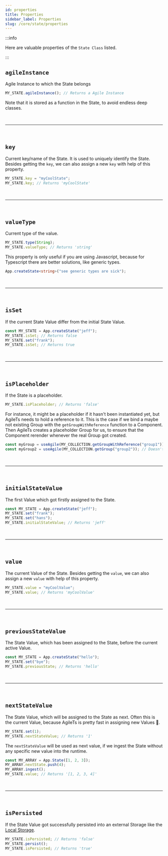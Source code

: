 ```yaml
---
id: properties
title: Properties
sidebar_label: Properties
slug: /core/state/properties
---
```


:::info

Here are valuable properties of the `State Class` listed.

:::

## `agileInstance`
Agile Instance to which the State belongs
```ts
MY_STATE.agileInstance(); // Returns a Agile Instance
```
Note that it is stored as a function in the State, to avoid endless deep classes.



<br />

---

<br />



## `key`
Current key/name of the State.
It is used to uniquely identify the State.
Besides getting the `key`, we can also assign a new `key` with help of this property.
```ts
MY_STATE.key = "myCoolState";
MY_STATE.key; // Returns 'myCoolState'
```



<br />

---

<br />



## `valueType`
Current type of the value.
```ts {2}
MY_STATE.type(String);
MY_STATE.valueType; // Returns 'string'
```
This property is only useful if you are using Javascript,
because for Typescript there are better solutions, like generic types.
```ts
App.createState<string>("see generic types are sick");
```



<br />

---

<br />



## `isSet`
If the current State Value differ from the initial State Value.
```ts {2,4}
const MY_STATE = App.createState("jeff");
MY_STATE.isSet; // Returns false
MY_STATE.set("frank");
MY_STATE.isSet; // Returns true
```



<br />

---

<br />



## `isPlaceholder`
If the State is a placeholder.
```ts
MY_STATE.isPlaceholder; // Returns 'false'
```
For instance, it might be a placeholder if it hasn't been instantiated yet, but AgileTs needs to hold a reference to it.
This is the case if we bind a maybe not existing Group with the `getGroupWithReference` function to a Component.
Then AgileTs creates a placeholder Group for us, to ensure that the Component rerender whenever 
the real Group got created.
```ts
const myGroup = useAgile(MY_COLLECTION.getGroupWithReference("group1")); // Causes rerender if Group got created
const myGroup2 = useAgile(MY_COLLECTION.getGroup("group2")); // Doesn't Causes rerender if Group got created
```



<br />

---

<br />



## `initialStateValue`
The first Value which got firstly assigned to the State.
```ts {4}
const MY_STATE = App.createState("jeff");
MY_STATE.set("frank");
MY_STATE.set("hans");
MY_STATE.initialStateValue; // Returns 'jeff'
```



<br />

---

<br />



## `value`
The current Value of the State.
Besides getting the `value`, we can also assign a new `value` with help of this property.
```ts
MY_STATE.value = "myCoolValue";
MY_STATE.value; // Returns 'myCoolValue'
```



<br />

---

<br />



## `previousStateValue`
The State Value, which has been assigned to the State, before the current active Value.
```ts
const MY_STATE = App.createState("hello");
MY_STATE.set("bye");
MY_STATE.previousState; // Returns 'hello'
```



<br />

---

<br />



## `nextStateValue`
The State Value, which will be assigned to the State as next.
Often this is the current Value, because AgileTs is pretty fast in assigning new Values 🚀.
```ts {2}
MY_STATE.set(1);
MY_STATE.nextStateValue; // Returns '1'
```
The `nextStateValue` will be used as next value, if we ingest the State without any specific new value into the runtime.
```ts {2}
const MY_ARRAY = App.State([1, 2, 3]);
MY_ARRAY.nextState.push(4);
MY_ARRAY.ingest(); 
MY_STATE.value; // Returns '[1, 2, 3, 4]'
```



<br />

---

<br />



## `isPersisted`
If the State Value got successfully persisted into an external Storage like the [Local Storage](https://developer.mozilla.org/de/docs/Web/API/Window/localStorage).
```ts {1,3}
MY_STATE.isPersisted; // Returns 'false'
MY_STATE.persist(); 
MY_STATE.isPersisted; // Returns 'true'
```
